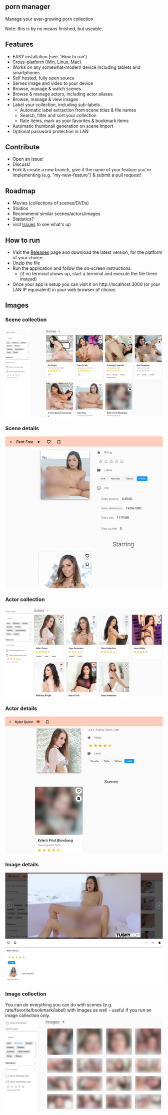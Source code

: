 ## porn manager
Manage your ever-growing porn collection

Note: this is by no means finished, but useable.

## Features
- EASY installation (see. 'How to run')
- Cross-platform (Win, Linux, Mac)
- Works on any somewhat-modern device including tablets and smartphones
- Self hosted, fully open source
- Serves image and video to your device
- Browse, manage & watch scenes
- Browse & manage actors, including actor aliases
- Browse, manage & view images
- Label your collection, including sub-labels
  - Automatic label extraction from scene titles & file names
  - Search, filter and sort your collection
  - Rate items, mark as your favorites & bookmark items
- Automatic thumbnail generation on scene import
- Optional password protection in LAN

## Contribute
- Open an issue!
- Discuss!
- Fork & create a new branch, give it the name of your feature you're implementing (e.g. "my-new-feature") & submit a pull request!

## Roadmap
- Movies (collections of scenes/DVDs)
- Studios
- Recommend similar scenes/actors/images
- Statistics?
- visit [Issues](https://github.com/boi123212321/porn-manager/issues) to see what's up

## How to run
- Visit the [Releases](https://github.com/boi123212321/porn-manager/releases) page and download the latest version, for the platform of your choice.
- Unzip the file
- Run the application and follow the on-screen instructions.
  - (if no terminal shows up, start a terminal and execute the file there instead)
- Once your app is setup you can visit it on http://localhost:3000 (or your LAN IP equivalent) in your web browser of choice.

## Images

### Scene collection
![Scenes](/doc/img/scene_collection.jpg)

### Scene details
![Scene details](/doc/img/scene_details.jpg)

### Actor collection
![Actors](/doc/img/actor_collection.jpg)

### Actor details
![Actor details](/doc/img/actor_details.jpg)

### Image details
![Image details](/doc/img/image.jpg)

### Image collection
You can do everything you can do with scenes (e.g. rate/favorite/bookmark/label) with images as well - useful if you run an image collection only.
![Scene details](/doc/img/image_collection.jpg)

